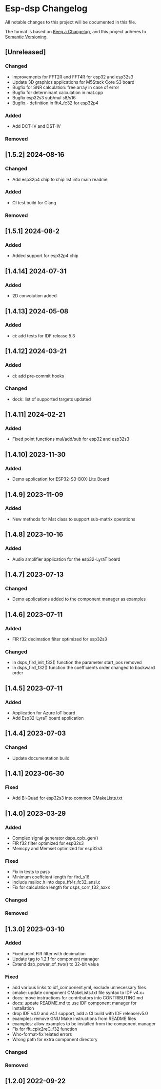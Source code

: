 # Esp-dsp Changelog

All notable changes to this project will be documented in this file.

The format is based on [Keep a Changelog](https://keepachangelog.com/en/1.0.0/),
and this project adheres to [Semantic Versioning](https://semver.org/spec/v2.0.0.html).

## [Unreleased] 

### Changed
- Improvements for FFT2R and FFT4R for esp32 and esp32s3
- Update 3D graphics applications for M5Stack Core S3 board  
- Bugfix for SNR calculation: free array in case of error 
- Bugfix for determinant calculation in mat.cpp 
- Bugfix esp32s3 sub/mul s8/s16
- Bugfix - definition in fft4_fc32 for esp32p4

### Added
- Add DCT-IV and DST-IV 

### Removed

## [1.5.2] 2024-08-16

### Changed
- Add esp32p4 chip to chip list into main readme

### Added
- CI test build for Clang

### Removed

## [1.5.1]  2024-08-2

### Added
- Added support for esp32p4 chip

## [1.4.14] 2024-07-31

### Added
- 2D convolution added

## [1.4.13] 2024-05-08

### Added
- ci: add tests for IDF release 5.3

## [1.4.12] 2024-03-21

### Added
- ci: add pre-commit hooks

### Changed
- dock: list of supported targets updated 

## [1.4.11] 2024-02-21

### Added
- Fixed point functions mul/add/sub for esp32 and esp32s3

## [1.4.10] 2023-11-30

### Added
- Demo application for ESP32-S3-BOX-Lite Board

## [1.4.9] 2023-11-09

### Added
- New methods for Mat class to support sub-matrix operations

## [1.4.8] 2023-10-16

### Added
- Audio amplifier application for the esp32-LyraT board

## [1.4.7] 2023-07-13

### Changed
- Demo applications added to the component manager as examples 

## [1.4.6] 2023-07-11

### Added
- FIR f32 decimation filter optimized for esp32s3

### Changed
- In dsps_fird_init_f32() function the parameter start_pos removed
- In dsps_fird_f32() function the coefficients order changed to backward order

## [1.4.5] 2023-07-11

### Added
- Application for Azure IoT board
- Add Esp32-LyraT board application 

## [1.4.4] 2023-07-03

### Changed
- Update documentation build

## [1.4.1] 2023-06-30

### Fixed
- Add Bi-Quad for esp32s3 into common CMakeLists.txt 


## [1.4.0] 2023-03-29

### Added
- Complex signal generator dsps_cplx_gen()
- FIR f32 filter optimized for esp32s3
- Memcpy and Memset optimized for esp32s3

### Fixed
- Fix in tests to pass
- Minimum coeffcient length for fird_s16
- Include malloc.h into dsps_fft4r_fc32_ansi.c
- Fix for calculation length for dsps_corr_f32_axxx

### Changed

### Removed

## [1.3.0] 2023-03-10

### Added

- Fixed point FIR filter with decimation
- Update tag to 1.2.1 for component manager
- Extend dsp_power_of_two() to 32-bit value 

### Fixed

- add various links to idf_component.yml, exclude unnecessary files
- cmake: update component CMakeLists.txt file syntax to IDF v4.x+
- docs: move instructions for contributors into CONTRIBUTING.md
- docs: update README.md to use IDF component manager for installation
- drop IDF v4.0 and v4.1 support, add a CI build with IDF release/v5.0
- examples: remove GNU Make instructions from README files
- examples: allow examples to be installed from the component manager
- Fix for fft_cplx2reC_f32 function
- Wno-format-fix related errors
- Wrong path for extra component directory

### Changed

### Removed

## [1.2.0] 2022-09-22

